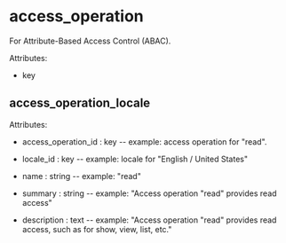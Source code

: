 # access_operation

For Attribute-Based Access Control (ABAC).

Attributes:

* key


## access_operation_locale

Attributes:

* access_operation_id : key -- example: access operation for "read".

* locale_id : key -- example: locale for "English / United States"

* name : string -- example: "read"

* summary : string -- example: "Access operation \"read\" provides read access"

* description : text -- example: "Access operation \"read\" provides read access, such as for show, view, list, etc."
